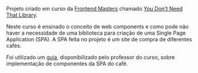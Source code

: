 Projeto criado em curso da [Frontend Masters](fem) chamado [You Don't Need That Library][course].

Neste curso é ensinado o conceito de web components e como pode não haver a necessidade de uma biblioteca para criação de uma Single Page Application (SPA). A SPA feita no projeto é um site de compra de diferentes cafés.

Foi utilizado um [guia](website), disponibilizado pelo professor do curso, sobre implementação de componentes da SPA do café.

[fem]: https://www.frontendmasters.com
[website]: https://firtman.github.io/vanilla/
[course]: https://frontendmasters.com/courses/vanilla-js-apps/
